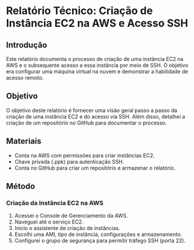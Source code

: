 # Relatório Técnico: Criação de Instância EC2 na AWS e Acesso SSH

## Introdução

Este relatório documenta o processo de criação de uma instância EC2 na AWS e o subsequente acesso a essa instância por meio de SSH. O objetivo era configurar uma máquina virtual na nuvem e demonstrar a habilidade de acesso remoto.

## Objetivo

O objetivo deste relatório é fornecer uma visão geral passo a passo da criação de uma instância EC2 e do acesso via SSH. Além disso, detalhei a criação de um repositório no GitHub para documentar o processo.

## Materiais

- Conta na AWS com permissões para criar instâncias EC2.
- Chave privada (.ppk) para autenticação SSH.
- Conta no GitHub para criar um repositório e armazenar o relatório.

## Método

### Criação da Instância EC2 na AWS

1. Acessei o Console de Gerenciamento da AWS.
2. Naveguei até o serviço EC2.
3. Inicio o assistente de criação de instâncias.
4. Escolhi uma AMI, tipo de instância, configurações e armazenamento.
5. Configurei o grupo de segurança para permitir tráfego SSH (porta 22).